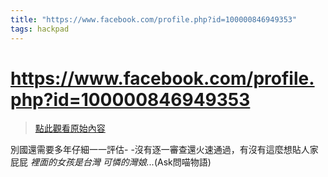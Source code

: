 ```yaml
---
title: "https://www.facebook.com/profile.php?id=100000846949353"
tags: hackpad
---
```


# https://www.facebook.com/profile.php?id=100000846949353

> [點此觀看原始內容](https://g0v.hackpad.tw/kjVpAyfsDC1)

別國還需要多年仔細一一評估\- -沒有逐一審查還火速通過，有沒有這麼想貼人家屁屁
_裡面的女孩是台灣_
_可憐的灣娘..._(Ask問喵物語)
